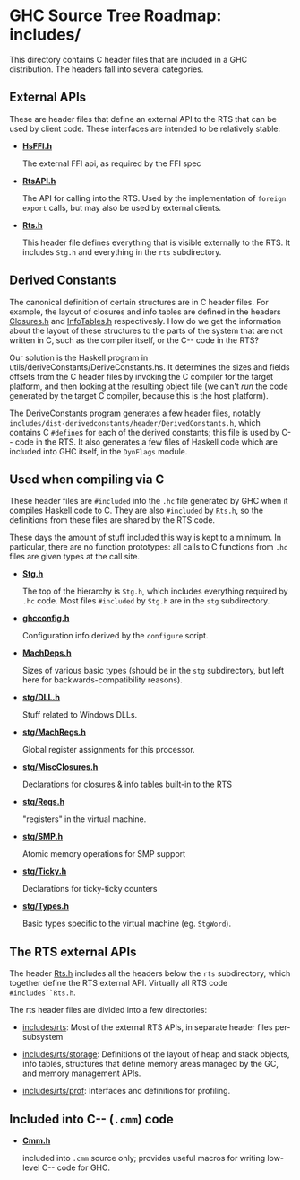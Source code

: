 # GHC Source Tree Roadmap: includes/


This directory contains C header files that are included in a GHC
distribution.  The headers fall into several categories.

## External APIs


These are header files that define an external API to the RTS that can
be used by client code.  These interfaces are intended to be
relatively stable:

- **[HsFFI.h](https://gitlab.haskell.org/ghc/ghc/tree/master/rts/includes/HsFFI.h)**

  The external FFI api, as required by the FFI spec

- **[RtsAPI.h](https://gitlab.haskell.org/ghc/ghc/tree/master/includes/RtsAPI.h)**

  The API for calling into the RTS.  Used by the implementation
of `foreign export` calls, but may also be used by external
clients.

- **[Rts.h](https://gitlab.haskell.org/ghc/ghc/tree/master/includes/Rts.h)**

  This header file defines everything that is visible
externally to the RTS.  It includes `Stg.h` and everything
in the `rts` subdirectory.

## Derived Constants


The canonical definition of certain structures are in C header files.
For example, the layout of closures and info tables are defined in the
headers [Closures.h](https://gitlab.haskell.org/ghc/ghc/tree/master/includes/rts/storage/Closures.h) and
[InfoTables.h](https://gitlab.haskell.org/ghc/ghc/tree/master/includes/rts/storage/InfoTables.h) respectivesly.  How do we get the information about the
layout of these structures to the parts of the system that are not
written in C, such as the compiler itself, or the C-- code in the RTS?


Our solution is the Haskell program in utils/deriveConstants/DeriveConstants.hs.
It determines the sizes and fields offsets from the C header files by invoking the C compiler for the target platform, and then looking at the resulting object file (we can't *run* the code generated by the target C compiler, because this is the host platform).


The DeriveConstants program generates a few header files, notably `includes/dist-derivedconstants/header/DerivedConstants.h`, which contains C `#define`s for each of the derived constants; this file is used by C-- code in the RTS.  It also generates a few files of Haskell code which are included into GHC itself, in the `DynFlags` module.

## Used when compiling via C


These header files are `#included` into the `.hc` file
generated by GHC when it compiles Haskell code to C.  They are also
`#included` by `Rts.h`, so the definitions from these files are shared
by the RTS code.


These days the amount of stuff included this way is kept to a minimum.
In particular, there are no function prototypes: all calls to C
functions from `.hc` files are given types at the call site.

- **[Stg.h](https://gitlab.haskell.org/ghc/ghc/tree/master/includes/Stg.h)**

  The top of the hierarchy is `Stg.h`, which includes everything
required by `.hc` code.  Most files `#included` by `Stg.h` are in the `stg` subdirectory.

- **[ghcconfig.h](https://gitlab.haskell.org/ghc/ghc/tree/master/includes/ghcconfig.h)**

  Configuration info derived by the `configure` script.

- **[MachDeps.h](https://gitlab.haskell.org/ghc/ghc/tree/master/includes/MachDeps.h)**

  Sizes of various basic types (should be in the `stg` subdirectory,
but left here for backwards-compatibility reasons).

- **[stg/DLL.h](https://gitlab.haskell.org/ghc/ghc/tree/master/includes/stg/DLL.h)**

  Stuff related to Windows DLLs.

- **[stg/MachRegs.h](https://gitlab.haskell.org/ghc/ghc/tree/master/includes/stg/MachRegs.h)**

  Global register assignments for this processor.

- **[stg/MiscClosures.h](https://gitlab.haskell.org/ghc/ghc/tree/master/includes/stg/MiscClosures.h)**

  Declarations for closures & info tables built-in to the RTS

- **[stg/Regs.h](https://gitlab.haskell.org/ghc/ghc/tree/master/includes/stg/Regs.h)**

  "registers" in the virtual machine.

- **[stg/SMP.h](https://gitlab.haskell.org/ghc/ghc/tree/master/includes/stg/SMP.h)**

  Atomic memory operations for SMP support

- **[stg/Ticky.h](https://gitlab.haskell.org/ghc/ghc/tree/master/includes/stg/Ticky.h)**

  Declarations for ticky-ticky counters

- **[stg/Types.h](https://gitlab.haskell.org/ghc/ghc/tree/master/includes/stg/Types.h)**

  Basic types specific to the virtual machine (eg. `StgWord`).


## The RTS external APIs


The header [Rts.h](https://gitlab.haskell.org/ghc/ghc/tree/master/includes/Rts.h)
includes all the headers below the `rts` subdirectory, which together
define the RTS external API.  Virtually all RTS code `#includes``Rts.h`.


The rts header files are divided into a few directories:

- [includes/rts](https://gitlab.haskell.org/ghc/ghc/tree/master/includes/rts): Most of
  the external RTS APIs, in separate header files per-subsystem

- [includes/rts/storage](https://gitlab.haskell.org/ghc/ghc/tree/master/includes/rts/storage): Definitions of the layout of heap and stack
  objects, info tables, structures that define memory areas managed
  by the GC, and memory management APIs.

- [includes/rts/prof](https://gitlab.haskell.org/ghc/ghc/tree/master/includes/rts/prof):
  Interfaces and definitions for profiling.

## Included into C-- (`.cmm`) code

- **[Cmm.h](https://gitlab.haskell.org/ghc/ghc/tree/master/includes/Cmm.h)**

  included into `.cmm` source only; provides useful macros for writing
low-level C-- code for GHC.